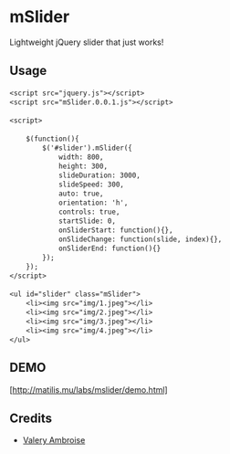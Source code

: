 # mSlider
Lightweight jQuery slider that just works!

## Usage

    <script src="jquery.js"></script>
    <script src="mSlider.0.0.1.js"></script>
    
    <script>
    
        $(function(){
            $('#slider').mSlider({
                width: 800,
                height: 300,
                slideDuration: 3000,
                slideSpeed: 300,
                auto: true,
                orientation: 'h',
                controls: true,
                startSlide: 0,
                onSliderStart: function(){},
                onSlideChange: function(slide, index){},
                onSliderEnd: function(){}
            });
        });
    </script>
    
    <ul id="slider" class="mSlider">
        <li><img src="img/1.jpeg"></li>
        <li><img src="img/2.jpeg"></li>
        <li><img src="img/3.jpeg"></li>
        <li><img src="img/4.jpeg"></li>
    </ul> 

## DEMO   

[http://matilis.mu/labs/mslider/demo.html]

## Credits

- [Valery Ambroise](https://github.com/vambroise)

